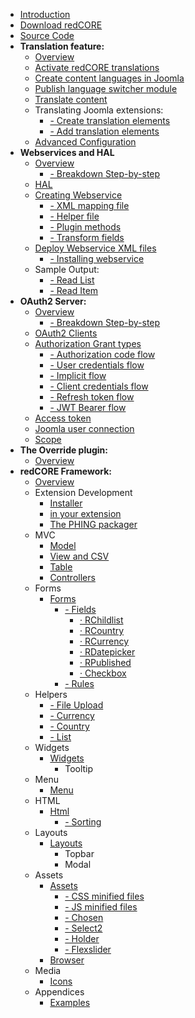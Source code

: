 - [Introduction](chapters/introduction.md)
- [Download redCORE](https://github.com/redCOMPONENT-COM/redCORE/releases/latest)
- [Source Code](https://github.com/redCOMPONENT-COM/redCORE/)
- **Translation feature:**
	- [Overview](chapters/translation/overview.md)
	- [Activate redCORE translations](chapters/translation/activate.md)
	- [Create content languages in Joomla](chapters/translation/joomla-content-language.md)
	- [Publish language switcher module](chapters/translation/language-switcher.md)
	- [Translate content](chapters/translation/translate-content.md)
	- Translating Joomla extensions:
    	- [- Create translation elements](chapters/translation/create-elements.md)
    	- [- Add translation elements](chapters/translation/add-elements.md)
    - [Advanced Configuration](chapters/translation/advanced-configuration.md)
- **Webservices and HAL**
	- [Overview](chapters/webservices/overview.md)
		- [- Breakdown Step-by-step](chapters/webservices/breakdown.md)
	- [HAL](chapters/webservices/hal.md)
	- [Creating Webservice](chapters/webservices/creating_webservice.md)
		- [- XML mapping file](chapters/webservices/xml_file.md)
		- [- Helper file](chapters/webservices/helper_file.md)
		- [- Plugin methods](chapters/webservices/plugin_methods.md)
		- [- Transform fields](chapters/webservices/transform.md)
	- [Deploy Webservice XML files](chapters/webservices/deploy.md)
		- [- Installing webservice](chapters/webservices/installation.md)
	- Sample Output:
		- [- Read List](chapters/webservices/output_read_list.md)
		- [- Read Item](chapters/webservices/output_read_item.md)
- **OAuth2 Server:**
	- [Overview](chapters/oauth2/overview.md)
		- [- Breakdown Step-by-step](chapters/oauth2/breakdown.md)
	- [OAuth2 Clients](chapters/oauth2/clients.md)
	- [Authorization Grant types](chapters/oauth2/grant_types.md)
		- [- Authorization code flow](chapters/oauth2/grant_type_authorization_code.md)
		- [- User credentials flow](chapters/oauth2/grant_type_password.md)
		- [- Implicit flow](chapters/oauth2/grant_type_implicit.md)
		- [- Client credentials flow](chapters/oauth2/grant_type_client_credentials.md)
		- [- Refresh token flow](chapters/oauth2/grant_type_refresh_token.md)
		- [- JWT Bearer flow](chapters/oauth2/grant_type_jwt_bearer.md)
	- [Access token](chapters/oauth2/token.md)
	- [Joomla user connection](chapters/oauth2/joomla_user_connection.md)
	- [Scope](chapters/oauth2/scope.md)
- **The Override plugin:**
	- [Overview](chapters/mvcoverride/overview.md)
- **redCORE Framework:**
	- [Overview](chapters/framework/overview.md)
	- Extension Development
		- [Installer](chapters/Installer.md)
		- [in your extension](chapters/add-to-your-extension.md)
		- [The PHING packager](chapters/phing.md)
	- MVC
		- [Model](chapters/Model.md)
		- [View and CSV](chapters/View.md)
		- [Table](chapters/Table.md)
		- [Controllers](chapters/Controllers.md)
	- Forms
		- [Forms](chapters/Forms.md)
		   - [- Fields](chapters/Fields.md)
			  - [· RChildlist](chapters/RChildlist.md)
			  - [· RCountry](chapters/RCountry.md)
			  - [· RCurrency](chapters/RCurrency.md)
			  - [· RDatepicker](chapters/RDatepicker.md)
			  - [· RPublished](chapters/RPublished.md)
			  - [· Checkbox](chapters/Checkbox.md)
		   - [- Rules](chapters/Rules.md)
	- Helpers
		- [- File Upload](chapters/framework/fileupload.md)
		- [- Currency](chapters/Currency.md)
		- [- Country](chapters/Country.md)
		- [- List](chapters/List.md)
	- Widgets
		- [Widgets](chapters/Widgets.md)
		   - Tooltip
	- Menu
		- [Menu](chapters/Menu.md)
	- HTML
		- [Html](chapters/Html.md)
		   - [- Sorting](chapters/Sorting.md)
	- Layouts
		- [Layouts](chapters/Layouts.md)
		   - Topbar
		   - Modal
	- Assets
		- [Assets](chapters/Assets.md)
		   - [- CSS minified files](chapters/Css-minified-files.md)
		   - [- JS minified files](chapters/JS-minified-files.md)
		   - [- Chosen](chapters/Chosen.md)
		   - [- Select2](chapters/Select2.md)
		   - [- Holder](chapters/Holder.md)
		   - [- Flexslider](chapters/Flexslider.md)
		- [Browser](chapters/Browser.md)
	- Media
		- [Icons](chapters/Icons.md)
	- Appendices
		- [Examples](appendices/examples.md)